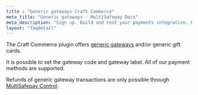 ```yaml
---
title : "Generic gateways Craft Commerce"
meta_title: "Generic gateways - MultiSafepay Docs"
meta_description: "Sign up. Build and test your payments integration. Explore our products and services. Use our API Reference, SDKs, and wrappers. Get support."
layout: "faqdetail"
---
```


The Craft Commerce plugin offers [generic gateways](/faq/general/generic-gateways/) and/or generic gift cards.

It is possible to set the gateway code and gateway label. All of our payment methods are supported.
 
Refunds of generic gateway transactions are only possible through [MultiSafepay Control](https://merchant.multisafepay.com/). 
